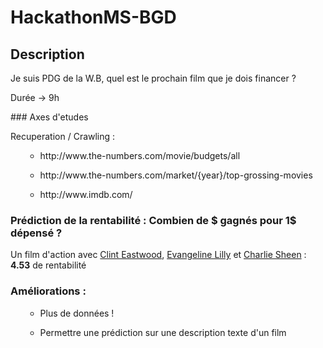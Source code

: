 # HackathonMS-BGD


## Description
<p> Je suis PDG de la W.B, quel est le prochain film que je dois financer ? </p>
<p> Durée -> 9h </p>
### Axes d'etudes
<p> Recuperation / Crawling : </p>
  <ul><ul><li> http://www.the-numbers.com/movie/budgets/all </li></ul></ul>
  <ul><ul><li> http://www.the-numbers.com/market/{year}/top-grossing-movies </li></ul></ul>
  <ul><ul><li> http://www.imdb.com/ </li></ul></ul>


### Prédiction de la rentabilité : Combien de $ gagnés pour 1$ dépensé ?
<p>Un film d'action avec <u>Clint Eastwood</u>, <u>Evangeline Lilly</u> et <u>Charlie Sheen</u> : <b>4.53</b> de rentabilité </p>



### Améliorations :
  <ul><ul><li> Plus de données ! </li></ul></ul>
  <ul><ul><li> Permettre une prédiction sur une description texte d'un film </li></ul></ul>